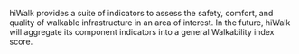 hiWalk provides a suite of indicators to assess the safety, comfort, and quality of walkable infrastructure in an area of interest. In the future, hiWalk will aggregate its component indicators into a general Walkability index score.
